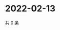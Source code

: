 # 2022-02-13

共 0 条

<!-- BEGIN WEIBO -->
<!-- 最后更新时间 Sun Feb 13 2022 00:11:21 GMT+0800 (China Standard Time) -->

<!-- END WEIBO -->
